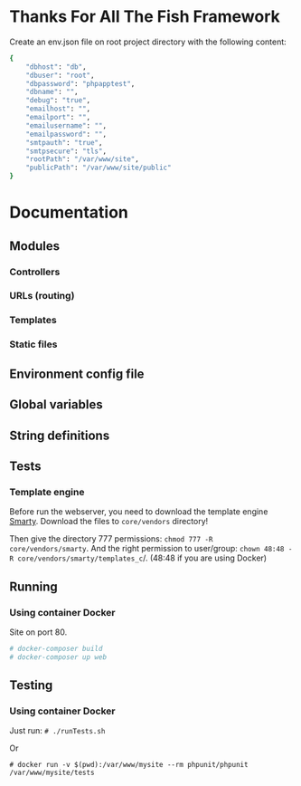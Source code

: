 # Thanks For All The Fish Framework

Create an env.json file on root project directory with the following content:

```sh
{
    "dbhost": "db",
    "dbuser": "root",
    "dbpassword": "phpapptest",
    "dbname": "",
    "debug": "true",
    "emailhost": "",
    "emailport": "",
    "emailusername": "",
    "emailpassword": "",
    "smtpauth": "true",
    "smtpsecure": "tls",
    "rootPath": "/var/www/site",
    "publicPath": "/var/www/site/public"
}
```

# Documentation

## Modules

### Controllers

### URLs (routing)

### Templates

### Static files

## Environment config file

## Global variables

## String definitions

## Tests

### Template engine

Before run the webserver, you need to download the template engine [Smarty](smarty.net).
Download the files to `core/vendors` directory!

Then give the directory 777 permissions: `chmod 777 -R core/vendors/smarty`.
And the right permission to user/group: `chown 48:48 -R core/vendors/smarty/templates_c`/. (48:48 if you are using Docker)


## Running

### Using container Docker

Site on port 80.

```sh
# docker-composer build
# docker-composer up web
```

## Testing

### Using container Docker

Just run: `# ./runTests.sh`

Or 

`# docker run -v $(pwd):/var/www/mysite --rm phpunit/phpunit /var/www/mysite/tests`